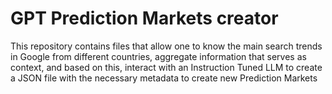 # GPT Prediction Markets creator
This repository contains files that allow one to know the main search trends in Google from different countries, aggregate information that serves as context, and based on this, interact with an Instruction Tuned LLM to create a JSON file with the necessary metadata to create new Prediction Markets
